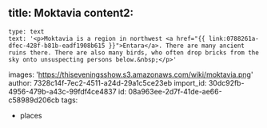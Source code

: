 title: Moktavia
content2:
  -
    type: text
    text: '<p>Moktavia is a region in northwest <a href="{{ link:0788261a-dfec-428f-b81b-eadf1908b615 }}">Entara</a>. There are many ancient ruins there. There are also many birds, who often drop bricks from the sky onto unsuspecting persons below.&nbsp;</p>'
images: 'https://thiseveningsshow.s3.amazonaws.com/wiki/moktavia.png'
author: 7328c14f-7ec2-4511-a24d-29a1c5ce23eb
import_id: 30dc92fb-4956-479b-a43c-99fdf4ce4837
id: 08a963ee-2d7f-41de-ae66-c58989d206cb
tags:
  - places
